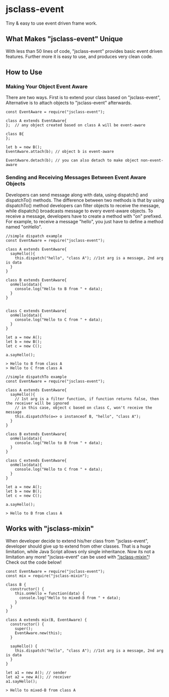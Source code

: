 # jsclass-event
Tiny &amp; easy to use event driven frame work.  

## What Makes "jsclass-event" Unique
With less than 50 lines of code, "jsclass-event" provides basic event driven
features.  Further more it is easy to use, and produces very clean code.

## How to Use
### Making Your Object Event Aware
There are two ways.  First is to extend your class based on "jsclass-event",
Alternative is to attach objects to "jsclass-event" afterwards.

```
const EventAware = require("jsclass-event");

class A extends EventAware{
};  // any object created based on class A will be event-aware

class B{
};

let b = new B();
EventAware.attach(b); // object b is event-aware

EventAware.detach(b); // you can also detach to make object non-event-aware
```

### Sending and Receiving Messages Between Event Aware Objects
Developers can send message along with data, using dispatch() and dispatchTo()
methods.  The difference between two methods is that by using dispatchTo() method
developers can filter objects to receive the message, while dispatch() broadcasts
message to every event-aware objects.
To receive a message, developers have to create a method with "on" prefixed.
For example, to receive a message "hello", you just have to define a method named
"onHello".

```
//simple dispatch example
const EventAware = require("jsclass-event");

class A extends EventAware{
  sayHello(){
    this.dispatch("hello", "class A"); //1st arg is a message, 2nd arg is data
  }
}

class B extends EventAware{
  onHello(data){
    console.log("Hello to B from " + data);
  }
}


class C extends EventAware{
  onHello(data){
    console.log("Hello to C from " + data);
  }
}

let a = new A();
let b = new B();
let c = new C();

a.sayHello();

> Hello to B from class A
> Hello to C from class A
```

```
//simple dispatchTo example
const EventAware = require("jsclass-event");

class A extends EventAware{
  sayHello(){
    // 1st arg is a filter function, if function returns false, then the receiver will be ignored
    // in this case, object c based on class C, won't receive the message
    this.dispatchTo(o=> o instanceof B, "hello", "class A");
  }
}

class B extends EventAware{
  onHello(data){
    console.log("Hello to B from " + data);
  }
}

class C extends EventAware{
  onHello(data){
    console.log("Hello to C from " + data);
  }
}

let a = new A();
let b = new B();
let c = new C();

a.sayHello();

> Hello to B from class A
```

## Works with "jsclass-mixin"
When developer decide to extend his/her class from "jsclass-event", developer
should give up to extend from other classes.  That is a huge limitation, while
Java Script allows only single inheritance.
Now its not a limitation any more!  "jsclass-event" can be used with
["jsclass-mixin"](https://www.npmjs.com/package/jsclass-mixin)!  
Check out the code below!

```
const EventAware = require("jsclass-event");
const mix = require("jsclass-mixin");

class B {
  constructor() {
    this.onHello = function(data) {
      console.log("Hello to mixed-B from " + data);
    }
  }
}

class A extends mix(B, EventAware) {
  constructor() {
    super();
    EventAware.new(this);
  }

  sayHello() {
    this.dispatch("hello", "class A"); //1st arg is a message, 2nd arg is data
  }
}

let a1 = new A(); // sender
let a2 = new A(); // receiver
a1.sayHello();

> Hello to mixed-B from class A
```
